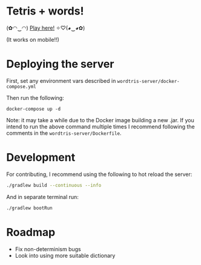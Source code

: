 # Tetris + words!

(✿◠‿◠) [Play here!](https://khivy.github.io/wordtris/) ✧♡(◕‿◕✿)

(It works on mobile!!)

# Deploying the server
First, set any environment vars described in `wordtris-server/docker-compose.yml`

Then run the following:
```shell
docker-compose up -d
```
Note: it may take a while due to the Docker image building a new .jar. If you intend to run the above command 
multiple times I recommend following the comments in the `wordtris-server/Dockerfile`.

# Development
For contributing, I recommend using the following to hot reload the server:
```sh
./gradlew build --continuous --info
```
And in separate terminal run:
```sh
./gradlew bootRun
```

# Roadmap

- Fix non-determinism bugs
- Look into using more suitable dictionary
